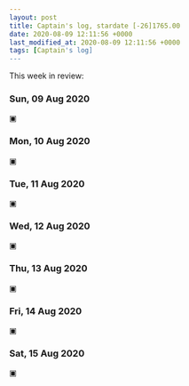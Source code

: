 ```yaml
---
layout: post
title: Captain's log, stardate [-26]1765.00
date: 2020-08-09 12:11:56 +0000
last_modified_at: 2020-08-09 12:11:56 +0000
tags: [Captain's log]
---
```


This week in review:

<!-- more -->

### Sun, 09 Aug 2020
▣

### Mon, 10 Aug 2020
▣

### Tue, 11 Aug 2020
▣

### Wed, 12 Aug 2020
▣

### Thu, 13 Aug 2020
▣

### Fri, 14 Aug 2020
▣

### Sat, 15 Aug 2020
▣
